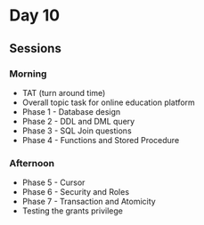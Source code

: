 # Day 10

## Sessions

### Morning

- TAT (turn around time)
- Overall topic task for online education platform
- Phase 1 - Database design
- Phase 2 - DDL and DML query
- Phase 3 - SQL Join questions
- Phase 4 - Functions and Stored Procedure

### Afternoon

- Phase 5 - Cursor
- Phase 6 - Security and Roles
- Phase 7 - Transaction and Atomicity
- Testing the grants privilege
